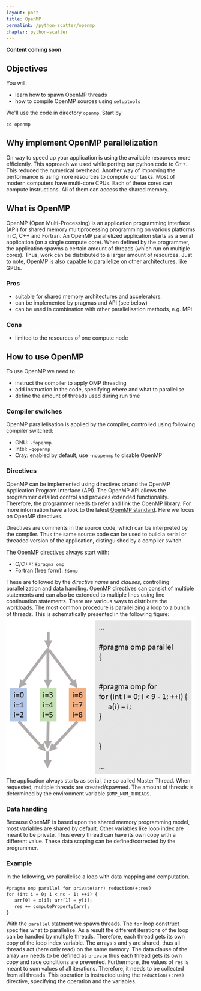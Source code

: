 ```yaml
---
layout: post
title: OpenMP
permalink: /python-scatter/openmp
chapter: python-scatter
---
```


**Content coming soon**

## Objectives

You will:

* learn how to spawn OpenMP threads
* how to compile OpenMP sources using `setuptools`

We'll use the code in directory `openmp`. Start by
```
cd openmp
```

## Why implement OpenMP parallelization

On way to speed up your application is using the available resources more efficiently. This approach we used while porting our python code to C++. This reduced the numerical overhead.
Another way of improving the performance is using more resources to compute our tasks. Most of modern computers have multi-core CPUs. Each of these cores can compute instructions. All of them can access the shared memory.

## What is OpenMP

OpenMP (Open Multi-Processing) is an application programming interface (API) for shared memory multiprocessing programming on various platforms in C, C++ and Fortran.  An OpenMP parallelized application starts as a serial application (on a single compute core). When defined by the programmer, the application spawns a certain amount of threads (which run on multiple cores). Thus, work can be distributed to a larger amount of resources. Just to note, OpenMP is also capable to parallelize on other architectures, like GPUs.

### Pros

* suitable for shared memory architectures and accelerators.
* can be implemented by pragmas and API  (see below)
* can be used in combination with other parallelisation methods, e.g. MPI

### Cons

* limited to the resources of one compute node

## How to use OpenMP
To use OpenMP we need to
* instruct the compiler to apply OMP threading
* add instruction in the code, specifying where and what to parallelise
* define the amount of threads used during run time

### Compiler switches
OpenMP parallelisation is applied by the compiler, controlled using following compiler switched:
* GNU: `-fopenmp`
* Intel: `-qopenmp`
* Cray: enabled by default, use `-noopenmp` to disable OpenMP

### Directives
OpenMP can be implemented using directives or/and the OpenMP Application Program Interface (API). The OpenMP API allows the programmer detailed control and provides extended functionality. Therefore, the programmer needs to refer and link the OpenMP library. For more information have a look to the latest [OpenMP standard](https://www.openmp.org/wp-content/uploads/openmp-4.5.pdf). Here we focus on OpenMP directives.

Directives are comments in the source code, which can be interpreted by the compiler. Thus the same source code can be used to build a serial or threaded version of the application, distinguished by a compiler switch.

The OpenMP directives always start with:
* C/C++: `#pragma omp`
* Fortran (free form): `!$omp`

These are followed by the _directive name_ and _clauses_, controlling parallelization and data handling. OpenMP directives can consist of multiple statements and can also be extended to multiple lines using line continuation statements.
There are various ways to distribute the workloads. The most common procedure is parallelizing a loop to a bunch of threads. This is schematically presented in the following figure:
[![example-mpi-gather](images/example_omp_threads.png)](images/example_omp_threads.png)
The application always starts as serial, the so called Master Thread. When requested, multiple threads are created/spawned. The amount of threads is determined by the environment variable `$OMP_NUM_THREADS`.

### Data handling
Because OpenMP is based upon the shared memory programming model, most variables are shared by default. Other variables like loop index are meant to be private. Thus every thread can have its own copy with a different value.
These data scoping can be defined/corrected by the programmer.  

### Example
In the following, we parallelise a loop with data mapping and computation.
```
#pragma omp parallel for private(arr) reduction(+:res)
for (int i = 0; i < nc - 1; ++i) {
   arr[0] = x[i]; arr[1] = y[i];
   res += computeProperty(arr);
}
```
With the `parallel` statment we spawn threads. The `for` loop construct specifies what to parallelise. As a result the different iterations of the loop can be handled by multiple threads. Therefore, each thread gets its own copy of the loop index variable. The arrays `x` and `y` are shared, thus all threads act (here only read) on the same memory. The data clause of the array `arr` needs to be defined as `private` thus each thread gets its own copy and race conditions are prevented. Furthermore, the values of `res` is meant to sum values of all iterations. Therefore, it needs to be collected from all threads. This operation is instructed using the `reduction(+:res)` directive, specifying the operation and the variables. 
